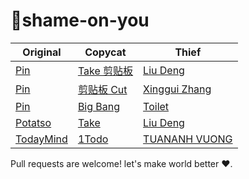 # 🖕shame-on-you

| Original | Copycat | Thief |
|----|----|----|
| [Pin](https://itunes.apple.com/app/id1039643846) | [Take 剪贴板](https://itunes.apple.com/app/id1266659727) | [Liu Deng](http://weibo.com/iostake) |
| [Pin](https://itunes.apple.com/app/id1039643846) | [剪贴板 Cut](https://itunes.apple.com/app/id1156808469) | [Xinggui Zhang](mailto://np2016.ant@gmail.com) |
| [Pin](https://itunes.apple.com/app/id1039643846) | [Big Bang](http://www.smartisan.com/marketing/bigbang/) | [Toilet](mailto://longge@toilet.god) |
| [Potatso](https://itunes.apple.com/app/id1162704202) | [Take](https://itunes.apple.com/app/id1176857712) | [Liu Deng](http://weibo.com/iostake) |
| [TodayMind](https://itunes.apple.com/app/id1207158665) | [1Todo](https://itunes.apple.com/app/id1209815313) | [TUANANH VUONG](https://1began.com/) |

Pull requests are welcome! let's make world better ❤️.
